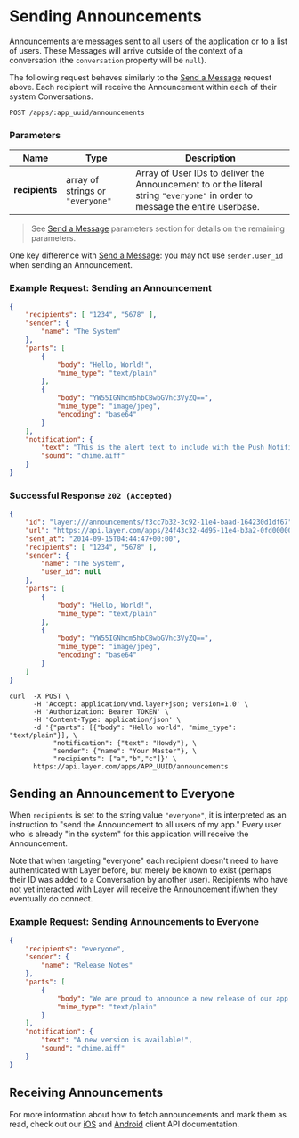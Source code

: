 # Sending Announcements

Announcements are messages sent to all users of the application or to a list of users. These Messages will arrive outside of the context of a conversation (the `conversation` property will be `null`).

The following request behaves similarly to the [Send a Message](#send-a-message) request above.  Each recipient will receive the Announcement within each of their system Conversations.

```request
POST /apps/:app_uuid/announcements
```

### Parameters

| Name         |    Type     |  Description  |
|--------------|-------------|---------------|
| **recipients** | array of strings or `"everyone"` | Array of User IDs to deliver the Announcement to or the literal string `"everyone"` in order to message the entire userbase. |


> See [Send a Message](#send-a-message) parameters section for details on the remaining parameters.

One key difference with [Send a Message](#send-a-message): you may not use `sender.user_id` when sending an Announcement.

### Example Request: Sending an Announcement

```json
{
    "recipients": [ "1234", "5678" ],
    "sender": {
        "name": "The System"
    },
    "parts": [
        {
            "body": "Hello, World!",
            "mime_type": "text/plain"
        },
        {
            "body": "YW55IGNhcm5hbCBwbGVhc3VyZQ==",
            "mime_type": "image/jpeg",
            "encoding": "base64"
        }
    ],
    "notification": {
        "text": "This is the alert text to include with the Push Notification.",
        "sound": "chime.aiff"
    }
}
```

### Successful Response `202 (Accepted)`

```json
{
    "id": "layer:///announcements/f3cc7b32-3c92-11e4-baad-164230d1df67",
    "url": "https://api.layer.com/apps/24f43c32-4d95-11e4-b3a2-0fd00000020d/announcements/f3cc7b32-3c92-11e4-baad-164230d1df67",
    "sent_at": "2014-09-15T04:44:47+00:00",
    "recipients": [ "1234", "5678" ],
    "sender": {
        "name": "The System",
        "user_id": null
    },
    "parts": [
        {
            "body": "Hello, World!",
            "mime_type": "text/plain"
        },
        {
            "body": "YW55IGNhcm5hbCBwbGVhc3VyZQ==",
            "mime_type": "image/jpeg",
            "encoding": "base64"
        }
    ]
}
```

```console
curl  -X POST \
      -H 'Accept: application/vnd.layer+json; version=1.0' \
      -H 'Authorization: Bearer TOKEN' \
      -H 'Content-Type: application/json' \
      -d '{"parts": [{"body": "Hello world", "mime_type": "text/plain"}], \
           "notification": {"text": "Howdy"}, \
           "sender": {"name": "Your Master"}, \
           "recipients": ["a","b","c"]}' \
      https://api.layer.com/apps/APP_UUID/announcements
```

## Sending an Announcement to Everyone

When `recipients` is set to the string value `"everyone"`, it is interpreted as an instruction to "send the Announcement to all users of my app." Every user who is already "in the system" for this application will receive the Announcement.

Note that when targeting "everyone" each recipient doesn't need to have authenticated with Layer before, but merely be known to exist (perhaps their ID was added to a Conversation by another user). Recipients who have not yet interacted with Layer will receive the Announcement if/when they eventually do connect.

### Example Request: Sending Announcements to Everyone

```json
{
    "recipients": "everyone",
    "sender": {
        "name": "Release Notes"
    },
    "parts": [
        {
            "body": "We are proud to announce a new release of our app!",
            "mime_type": "text/plain"
        }
    ],
    "notification": {
        "text": "A new version is available!",
        "sound": "chime.aiff"
    }
}
```

## Receiving Announcements

For more information about how to fetch announcements and mark them as read, check out our [iOS](https://developer.layer.com/docs/ios/integration#announcements) and [Android](https://developer.layer.com/docs/android/integration#announcements) client API documentation.
